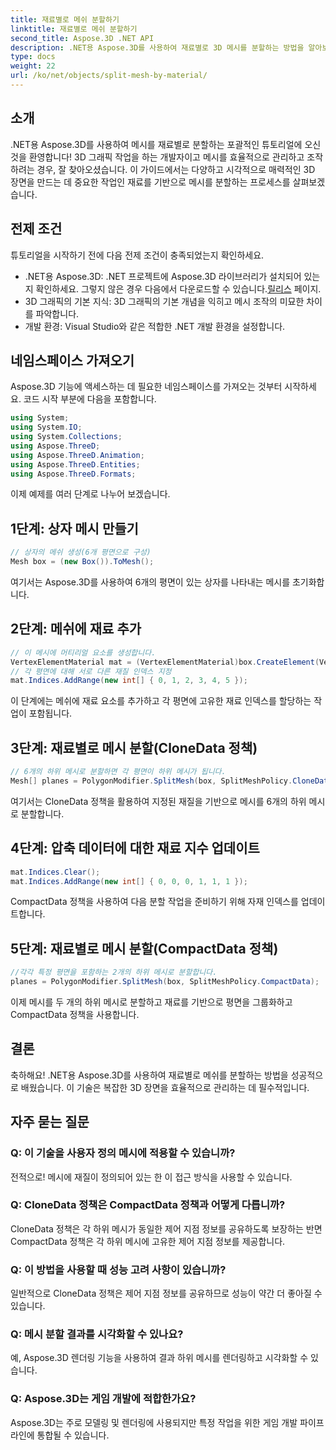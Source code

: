 ```yaml
---
title: 재료별로 메쉬 분할하기
linktitle: 재료별로 메쉬 분할하기
second_title: Aspose.3D .NET API
description: .NET용 Aspose.3D를 사용하여 재료별로 3D 메시를 분할하는 방법을 알아보세요. 장면 구성 및 효율성을 향상시킵니다. 개발자를 위한 단계별 가이드.
type: docs
weight: 22
url: /ko/net/objects/split-mesh-by-material/
---
```

## 소개
.NET용 Aspose.3D를 사용하여 메시를 재료별로 분할하는 포괄적인 튜토리얼에 오신 것을 환영합니다! 3D 그래픽 작업을 하는 개발자이고 메시를 효율적으로 관리하고 조작하려는 경우, 잘 찾아오셨습니다. 이 가이드에서는 다양하고 시각적으로 매력적인 3D 장면을 만드는 데 중요한 작업인 재료를 기반으로 메시를 분할하는 프로세스를 살펴보겠습니다.
## 전제 조건
튜토리얼을 시작하기 전에 다음 전제 조건이 충족되었는지 확인하세요.
-  .NET용 Aspose.3D: .NET 프로젝트에 Aspose.3D 라이브러리가 설치되어 있는지 확인하세요. 그렇지 않은 경우 다음에서 다운로드할 수 있습니다.[릴리스](https://releases.aspose.com/3d/net/) 페이지.
- 3D 그래픽의 기본 지식: 3D 그래픽의 기본 개념을 익히고 메시 조작의 미묘한 차이를 파악합니다.
- 개발 환경: Visual Studio와 같은 적합한 .NET 개발 환경을 설정합니다.
## 네임스페이스 가져오기
Aspose.3D 기능에 액세스하는 데 필요한 네임스페이스를 가져오는 것부터 시작하세요. 코드 시작 부분에 다음을 포함합니다.
```csharp
using System;
using System.IO;
using System.Collections;
using Aspose.ThreeD;
using Aspose.ThreeD.Animation;
using Aspose.ThreeD.Entities;
using Aspose.ThreeD.Formats;
```
이제 예제를 여러 단계로 나누어 보겠습니다.
## 1단계: 상자 메시 만들기
```csharp
// 상자의 메쉬 생성(6개 평면으로 구성)
Mesh box = (new Box()).ToMesh();
```
여기서는 Aspose.3D를 사용하여 6개의 평면이 있는 상자를 나타내는 메시를 초기화합니다.
## 2단계: 메쉬에 재료 추가
```csharp
// 이 메시에 머티리얼 요소를 생성합니다.
VertexElementMaterial mat = (VertexElementMaterial)box.CreateElement(VertexElementType.Material, MappingMode.Polygon, ReferenceMode.Index);
// 각 평면에 대해 서로 다른 재질 인덱스 지정
mat.Indices.AddRange(new int[] { 0, 1, 2, 3, 4, 5 });
```
이 단계에는 메쉬에 재료 요소를 추가하고 각 평면에 고유한 재료 인덱스를 할당하는 작업이 포함됩니다.
## 3단계: 재료별로 메시 분할(CloneData 정책)
```csharp
// 6개의 하위 메시로 분할하면 각 평면이 하위 메시가 됩니다.
Mesh[] planes = PolygonModifier.SplitMesh(box, SplitMeshPolicy.CloneData);
```
여기서는 CloneData 정책을 활용하여 지정된 재질을 기반으로 메시를 6개의 하위 메시로 분할합니다.
## 4단계: 압축 데이터에 대한 재료 지수 업데이트
```csharp
mat.Indices.Clear();
mat.Indices.AddRange(new int[] { 0, 0, 0, 1, 1, 1 });
```
CompactData 정책을 사용하여 다음 분할 작업을 준비하기 위해 자재 인덱스를 업데이트합니다.
## 5단계: 재료별로 메시 분할(CompactData 정책)
```csharp
//각각 특정 평면을 포함하는 2개의 하위 메시로 분할합니다.
planes = PolygonModifier.SplitMesh(box, SplitMeshPolicy.CompactData);
```
이제 메시를 두 개의 하위 메시로 분할하고 재료를 기반으로 평면을 그룹화하고 CompactData 정책을 사용합니다.
## 결론
축하해요! .NET용 Aspose.3D를 사용하여 재료별로 메쉬를 분할하는 방법을 성공적으로 배웠습니다. 이 기술은 복잡한 3D 장면을 효율적으로 관리하는 데 필수적입니다.
## 자주 묻는 질문
### Q: 이 기술을 사용자 정의 메시에 적용할 수 있습니까?
전적으로! 메시에 재질이 정의되어 있는 한 이 접근 방식을 사용할 수 있습니다.
### Q: CloneData 정책은 CompactData 정책과 어떻게 다릅니까?
CloneData 정책은 각 하위 메시가 동일한 제어 지점 정보를 공유하도록 보장하는 반면 CompactData 정책은 각 하위 메시에 고유한 제어 지점 정보를 제공합니다.
### Q: 이 방법을 사용할 때 성능 고려 사항이 있습니까?
일반적으로 CloneData 정책은 제어 지점 정보를 공유하므로 성능이 약간 더 좋아질 수 있습니다.
### Q: 메시 분할 결과를 시각화할 수 있나요?
예, Aspose.3D 렌더링 기능을 사용하여 결과 하위 메시를 렌더링하고 시각화할 수 있습니다.
### Q: Aspose.3D는 게임 개발에 적합한가요?
Aspose.3D는 주로 모델링 및 렌더링에 사용되지만 특정 작업을 위한 게임 개발 파이프라인에 통합될 수 있습니다.